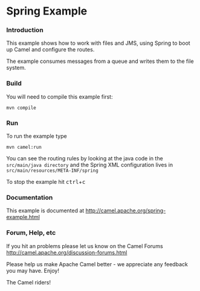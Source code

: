# Spring Example

### Introduction
This example shows how to work with files and JMS, using Spring to boot up
Camel and configure the routes.

The example consumes messages from a queue and writes them to the file
system.


### Build
You will need to compile this example first:

	mvn compile

### Run
To run the example type

	mvn camel:run

You can see the routing rules by looking at the java code in the
`src/main/java directory` and the Spring XML configuration lives in
`src/main/resources/META-INF/spring`

To stop the example hit <kbd>ctrl</kbd>+<kbd>c</kbd>

### Documentation

This example is documented at <http://camel.apache.org/spring-example.html>

### Forum, Help, etc

If you hit an problems please let us know on the Camel Forums
	<http://camel.apache.org/discussion-forums.html>

Please help us make Apache Camel better - we appreciate any feedback you may
have.  Enjoy!



The Camel riders!
